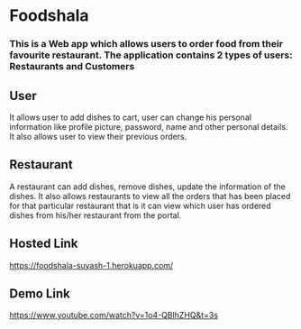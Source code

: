 # Foodshala

### This is a Web app which allows users to order food from their favourite restaurant. The application contains 2 types of users: Restaurants and Customers

## User
It allows user to add dishes to cart, user can change his personal information like profile picture, password, name and other personal details.
It also allows user to view their previous orders.

## Restaurant
A restaurant can add dishes, remove dishes, update the information of the dishes.
It also allows restaurants to view all the orders that has been placed for that particular restaurant that is it can view which user has ordered dishes from his/her restaurant from the portal.


## Hosted Link
https://foodshala-suyash-1.herokuapp.com/

## Demo Link
https://www.youtube.com/watch?v=1o4-QBlhZHQ&t=3s
